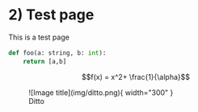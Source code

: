 # 2) Test page

This is a test page 

```python 
def foo(a: string, b: int):
    return [a,b]
```

$$f(x) = x^2+ \frac{1}{\alpha}$$


<figure markdown>
  ![Image title](img/ditto.png){ width="300" }
  <figcaption>Ditto</figcaption>
</figure>